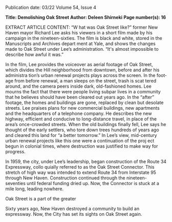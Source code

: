 Publication date: 03/22
Volume 54, Issue 4

**Title: Demolishing Oak Street**
**Author: Deleen Shirneki**
**Page number(s): 16**

EXTRACT ARTICLE CONTENT:
“W
hat was Oak Street like?” 
former New Haven mayor 
Richard Lee asks his viewers in a 
short film made by his campaign 
in the nineteen-sixties. The film 
is black and white, stored in the 
Manuscripts and Archives depart­
ment at Yale, and shows the 
changes made to Oak Street under 
Lee’s administration. “It's almost 
impossible to describe how awful 
it was.”

In the film, Lee provides the 
voiceover as aerial footage of Oak 
Street, which divides the Hill 
neighborhood from downtown, 
before and after his administra­
tion’s urban renewal projects plays 
across the screen. In the foot­
age from before renewal, a man 
sleeps on the street, trash is scat­
tered around, and the camera peers 
inside dark, old-fashioned homes. 
Lee mourns the fact that there 
were people living subpar lives in a 
community that he believes should 
have been cleared out years ago. 
In the “after” footage, the homes 
and buildings are gone, replaced 
by clean but desolate streets. Lee 
praises plans for new commercial 
buildings, new apartments and 
the headquarters of a telephone 
company. He describes the new 
highway, efficient and conducive 
to long-distance travel, in place of 
the area’s once-crowded streets. 
When the old buildings finally 
fell, Lee says he thought of the 
early settlers, who tore down trees 
hundreds of years ago and cleared 
this land for “a better tomorrow.” 
In Lee’s view, mid-century urban 
renewal projects like this one 
were a continuation of the proj­
ect begun in colonial times, where 
destruction was justified to make 
way for progress. 

In 1959, the city, under Lee’s 
leadership, began construction of 
the Route 34 Expressway, collo­
quially referred to as the Oak Street 
Connector. This stretch of high­
way was intended to extend Route 
34 from Interstate 95 through New 
Haven. Construction continued 
through the nineteen-seventies 
until federal funding dried up. 
Now, the Connector is stuck at a 
mile long, leading nowhere.

Oak Street is a part of the greater


Sixty years ago, New Haven destroyed a community to build an 
expressway. Now, the City has set its sights on Oak Street again.